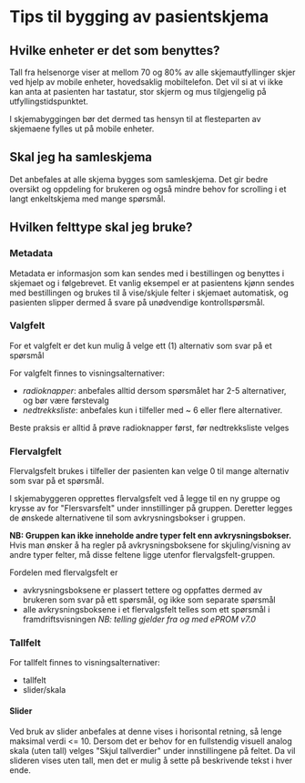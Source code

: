 # Tips til bygging av pasientskjema

## Hvilke enheter er det som benyttes?

Tall fra helsenorge viser at mellom 70 og 80% av alle skjemautfyllinger skjer ved hjelp av mobile enheter, hovedsaklig mobiltelefon. Det vil si at vi ikke kan anta at pasienten har tastatur, stor skjerm og mus tilgjengelig på utfyllingstidspunktet.

I skjemabyggingen bør det dermed tas hensyn til at flesteparten av skjemaene fylles ut på mobile enheter. 

## Skal jeg ha samleskjema

Det anbefales at alle skjema bygges som samleskjema. Det gir bedre oversikt og oppdeling for brukeren og også mindre behov for scrolling i et langt enkeltskjema med mange spørsmål.

## Hvilken felttype skal jeg bruke?

### Metadata

Metadata er informasjon som kan sendes med i bestillingen og benyttes i skjemaet og i følgebrevet. 
Et vanlig eksempel er at pasientens kjønn sendes med bestillingen og brukes til å vise/skjule felter i skjemaet automatisk, og pasienten slipper dermed å svare på unødvendige kontrollspørsmål.

### Valgfelt

For et valgfelt er det kun mulig å velge ett (1) alternativ som svar på et spørsmål

For valgfelt finnes to visningsalternativer: 
 - _radioknapper_: anbefales alltid dersom spørsmålet har 2-5 alternativer, og bør være førstevalg 
 - _nedtrekksliste_: anbefales kun i tilfeller med ~ 6 eller flere alternativer.

Beste praksis er alltid å prøve radioknapper først, før nedtrekksliste velges

### Flervalgfelt

Flervalgsfelt brukes i tilfeller der pasienten kan velge 0 til mange alternativ som svar på et spørsmål.

I skjemabyggeren opprettes flervalgsfelt ved å legge til en ny gruppe og krysse av for "Flersvarsfelt" under innstillinger på gruppen. Deretter legges de ønskede alternativene til som avkrysningsbokser i gruppen.

__NB: Gruppen kan ikke inneholde andre typer felt enn avkrysningsbokser.__ Hvis man ønsker å ha regler på avkrysningsboksene for skjuling/visning av andre typer felter, må disse feltene ligge utenfor flervalgsfelt-gruppen.


Fordelen med flervalgsfelt er
 - avkrysningsboksene er plassert tettere og oppfattes dermed av brukeren som svar på ett spørsmål, og ikke som separate spørsmål
 - alle avkrysningsboksene i et flervalgsfelt telles som ett spørsmål i framdriftsvisningen _NB: telling gjelder fra og med ePROM v7.0_

### Tallfelt

For tallfelt finnes to visningsalternativer:
 - tallfelt
 - slider/skala

#### Slider

Ved bruk av slider anbefales at denne vises i horisontal retning, så lenge maksimal verdi <= 10. 
Dersom det er behov for en fullstendig visuell analog skala (uten tall) velges "Skjul tallverdier" under innstillingene på feltet. Da vil slideren vises uten tall, men det er mulig å sette på beskrivende tekst i hver ende.




###





